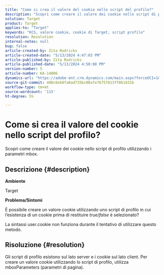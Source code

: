 ```yaml
---
title: "Come si crea il valore del cookie nello script del profilo?"
description: "Scopri come creare il valore dei cookie nello script di profilo utilizzando i parametri mbox."
solution: Target
product: Target
applies-to: "Target"
keywords: "KCS, valore cookie, cookie di Target, script profilo"
resolution: Resolution
internal-notes: null
bug: false
article-created-by: Zita Rodricks
article-created-date: "5/13/2024 4:47:03 PM"
article-published-by: Zita Rodricks
article-published-date: "5/13/2024 4:50:08 PM"
version-number: 5
article-number: KA-14006
dynamics-url: "https://adobe-ent.crm.dynamics.com/main.aspx?forceUCI=1&pagetype=entityrecord&etn=knowledgearticle&id=4a4fb16a-4811-ef11-9f8a-6045bd03c412"
source-git-commit: 408c6eb8fa0ad735bc08afe76757813ff0b1831b
workflow-type: tm+mt
source-wordcount: '115'
ht-degree: 5%

---
```


# Come si crea il valore del cookie nello script del profilo?


Scopri come creare il valore dei cookie nello script di profilo utilizzando i parametri mbox.

## Descrizione {#description}


<b>Ambiente</b>

Target



<b>Problema/Sintomi</b>

È possibile creare un valore cookie utilizzando uno script di profilo in cui l’esistenza di un cookie prima di restituire *true/false* è selezionato?

La sintassi user.cookie non funziona durante il tentativo di utilizzare questo metodo.


## Risoluzione {#resolution}


Gli script di profilo esistono sul lato server e i cookie sul lato client. Per creare un valore cookie utilizzando lo script di profilo, utilizza mboxParameters (parametri di pagina).
